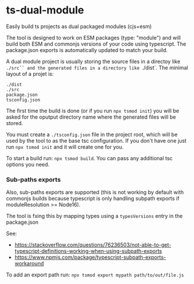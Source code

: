 # ts-dual-module
Easily build ts projects as dual packaged modules (cjs+esm)

The tool is designed to work on ESM packages (type: "module") and will build both ESM and commonjs versions of your code using typescript. 
The package.json exports is automatically updated to match your build.

A dual module project is usually storing the source files in a directoy like `./src`` and the generated files in a directory like `./dist`. The minimal layout of a projet is:

```
./dist
./src
package.json
tsconfig.json
```

The first time the build is done (or if you run `npx tsmod init`) you will be asked for the oputput directory name where the generated files will be stored.

You must create a `./tsconfig.json` file in the project root, which will be used by the tool to as the base tsc configuration.  If you don't have one just run `npx tsmod init` and it will create one for you. 

To start a build run: `npx tsmod build`. You can pass any additional tsc options you need.

### Sub-paths exports

Also, sub-paths exports are supported (this is not working by default with commonjs builds because typescript is only handling subpath exports if moduleResolution >= Node16).

The tool is fxing this by mapping types using a `typesVersions` entry in the package.json

See:
* https://stackoverflow.com/questions/76236503/not-able-to-get-typescript-definitions-working-when-using-subpath-exports
* https://www.npmjs.com/package/typescript-subpath-exports-workaround

To add an export path run: `npx tsmod export mypath path/to/out/file.js`

